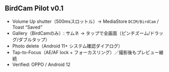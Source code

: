 ## BirdCam Pilot v0.1

- Volume Up shutter（500msスロットル）→ MediaStore `DCIM/BirdCam` / Toast “Saved”
- Gallery（BirdCamのみ）: サムネ → タップで全画面（ピンチズーム/ドラッグ/ダブルタップ）
- Photo delete（Android 11+ システム確認ダイアログ）
- Tap-to-Focus（AE/AF lock + フォーカスリング）／撮影後もプレビュー継続
- Verified: OPPO / Android 12
